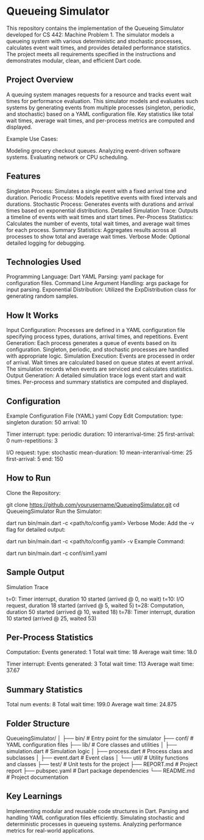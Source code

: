 # Queueing Simulator

This repository contains the implementation of the Queueing Simulator developed for CS 442: Machine Problem 1. The simulator models a queueing system with various deterministic and stochastic processes, calculates event wait times, and provides detailed performance statistics. The project meets all requirements specified in the instructions and demonstrates modular, clean, and efficient Dart code.



## Project Overview

A queuing system manages requests for a resource and tracks event wait times for performance evaluation. This simulator models and evaluates such systems by generating events from multiple processes (singleton, periodic, and stochastic) based on a YAML configuration file. Key statistics like total wait times, average wait times, and per-process metrics are computed and displayed.

Example Use Cases:

Modeling grocery checkout queues.
Analyzing event-driven software systems.
Evaluating network or CPU scheduling.


## Features

Singleton Process: Simulates a single event with a fixed arrival time and duration.
Periodic Process: Models repetitive events with fixed intervals and durations.
Stochastic Process: Generates events with durations and arrival times based on exponential distributions.
Detailed Simulation Trace: Outputs a timeline of events with wait times and start times.
Per-Process Statistics: Calculates the number of events, total wait times, and average wait times for each process.
Summary Statistics: Aggregates results across all processes to show total and average wait times.
Verbose Mode: Optional detailed logging for debugging.


## Technologies Used

Programming Language: Dart
YAML Parsing: yaml package for configuration files.
Command Line Argument Handling: args package for input parsing.
Exponential Distribution: Utilized the ExpDistribution class for generating random samples.


## How It Works


Input Configuration:
Processes are defined in a YAML configuration file specifying process types, durations, arrival times, and repetitions.
Event Generation:
Each process generates a queue of events based on its configuration.
Singleton, periodic, and stochastic processes are handled with appropriate logic.
Simulation Execution:
Events are processed in order of arrival.
Wait times are calculated based on queue states at event arrival.
The simulation records when events are serviced and calculates statistics.
Output Generation:
A detailed simulation trace logs event start and wait times.
Per-process and summary statistics are computed and displayed.


## Configuration

Example Configuration File (YAML)
yaml
Copy
Edit
Computation:
  type: singleton
  duration: 50
  arrival: 10

Timer interrupt:
  type: periodic
  duration: 10
  interarrival-time: 25
  first-arrival: 0
  num-repetitions: 3

I/O request:
  type: stochastic
  mean-duration: 10
  mean-interarrival-time: 25
  first-arrival: 5
  end: 150


## How to Run

Clone the Repository:


git clone https://github.com/yourusername/QueueingSimulator.git
cd QueueingSimulator
Run the Simulator:


dart run bin/main.dart -c <path/to/config.yaml>
Verbose Mode: Add the -v flag for detailed output:


dart run bin/main.dart -c <path/to/config.yaml> -v
Example Command:


dart run bin/main.dart -c conf/sim1.yaml


## Sample Output

Simulation Trace

t=0: Timer interrupt, duration 10 started (arrived @ 0, no wait)
t=10: I/O request, duration 18 started (arrived @ 5, waited 5)
t=28: Computation, duration 50 started (arrived @ 10, waited 18)
t=78: Timer interrupt, duration 10 started (arrived @ 25, waited 53)

## Per-Process Statistics

Computation:
  Events generated:  1
  Total wait time:   18
  Average wait time: 18.0

Timer interrupt:
  Events generated:  3
  Total wait time:   113
  Average wait time: 37.67
  
## Summary Statistics

Total num events:  8
Total wait time:   199.0
Average wait time: 24.875


## Folder Structure

QueueingSimulator/
│
├── bin/                # Entry point for the simulator
├── conf/               # YAML configuration files
├── lib/                # Core classes and utilities
│   ├── simulation.dart     # Simulation logic
│   ├── process.dart        # Process class and subclasses
│   ├── event.dart          # Event class
│   └── util/               # Utility functions and classes
├── test/              # Unit tests for the project
├── REPORT.md          # Project report
├── pubspec.yaml       # Dart package dependencies
└── README.md          # Project documentation


## Key Learnings

Implementing modular and reusable code structures in Dart.
Parsing and handling YAML configuration files efficiently.
Simulating stochastic and deterministic processes in queueing systems.
Analyzing performance metrics for real-world applications.
